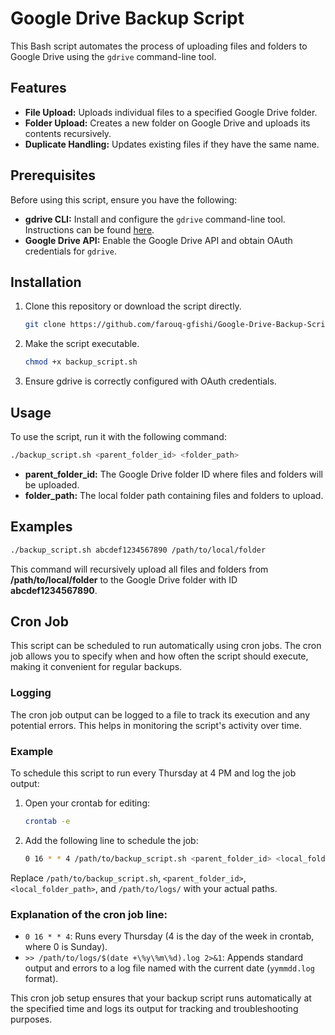 # Google Drive Backup Script

This Bash script automates the process of uploading files and folders to Google Drive using the `gdrive` command-line tool.

## Features

- **File Upload:** Uploads individual files to a specified Google Drive folder.
- **Folder Upload:** Creates a new folder on Google Drive and uploads its contents recursively.
- **Duplicate Handling:** Updates existing files if they have the same name.

## Prerequisites

Before using this script, ensure you have the following:

- **gdrive CLI:** Install and configure the `gdrive` command-line tool. Instructions can be found [here](https://github.com/prasmussen/gdrive).
- **Google Drive API:** Enable the Google Drive API and obtain OAuth credentials for `gdrive`.

## Installation

1. Clone this repository or download the script directly.

   ```bash
   git clone https://github.com/farouq-gfishi/Google-Drive-Backup-Script.git
   ```
2. Make the script executable.

   ```bash
   chmod +x backup_script.sh
   ```
3. Ensure gdrive is correctly configured with OAuth credentials.

## Usage

To use the script, run it with the following command:

  ```bash
  ./backup_script.sh <parent_folder_id> <folder_path>
  ```
- **parent_folder_id:** The Google Drive folder ID where files and folders will be uploaded.
- **folder_path:** The local folder path containing files and folders to upload.

## Examples

  ```bash
  ./backup_script.sh abcdef1234567890 /path/to/local/folder
  ```
This command will recursively upload all files and folders from **/path/to/local/folder** to the Google Drive folder with ID **abcdef1234567890**.

## Cron Job

This script can be scheduled to run automatically using cron jobs. The cron job allows you to specify when and how often the script should execute, making it convenient for regular backups.

### Logging

The cron job output can be logged to a file to track its execution and any potential errors. This helps in monitoring the script's activity over time.

### Example

To schedule this script to run every Thursday at 4 PM and log the job output:

1. Open your crontab for editing:

   ```bash
   crontab -e
   ```
2. Add the following line to schedule the job:

   ```bash
   0 16 * * 4 /path/to/backup_script.sh <parent_folder_id> <local_folder_path> >> /path/to/logs/$(date +\%y\%m\%d).log 2>&1
   ```

Replace `/path/to/backup_script.sh`, `<parent_folder_id>`, `<local_folder_path>`, and `/path/to/logs/` with your actual paths.

### Explanation of the cron job line:

- `0 16 * * 4`: Runs every Thursday (4 is the day of the week in crontab, where 0 is Sunday).
- `>> /path/to/logs/$(date +\%y\%m\%d).log 2>&1`: Appends standard output and errors to a log file named with the current date (`yymmdd.log` format).

This cron job setup ensures that your backup script runs automatically at the specified time and logs its output for tracking and troubleshooting purposes.


